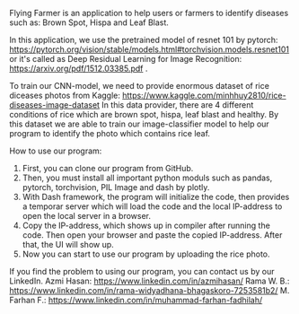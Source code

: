 Flying Farmer is an application to help users or farmers to identify diseases such as: Brown Spot, Hispa and Leaf Blast. 

In this application, we use the pretrained model of resnet 101 by pytorch: https://pytorch.org/vision/stable/models.html#torchvision.models.resnet101  
or it's called as Deep Residual Learning for Image Recognition: https://arxiv.org/pdf/1512.03385.pdf . 

To train our CNN-model, we need to provide enormous dataset of rice diceases photos from Kaggle: https://www.kaggle.com/minhhuy2810/rice-diseases-image-dataset
In this data provider, there are 4 different conditions of rice which are brown spot, hispa, leaf blast and healthy. By this dataset we are able to train our image-classifier model 
to help our program to identify the photo which contains rice leaf. 

How to use our program:
1. First, you can clone our program from GitHub.
2. Then, you must install all important python moduls such as pandas, pytorch, torchvision, PIL Image and dash by plotly.
3. With Dash framework, the program will initialize the code, then provides a temporar server which will load the code and the local IP-address to open the local server in a browser.
4. Copy the IP-address, which shows up in compiler after running the code. Then open your browser and paste the copied IP-address. After that, the UI will show up.
5. Now you can start to use our program by uploading the rice photo.

If you find the problem to using our program, you can contact us by our LinkedIn.
Azmi Hasan: https://www.linkedin.com/in/azmihasan/
Rama W. B.: https://www.linkedin.com/in/rama-widyadhana-bhagaskoro-7253581b2/
M. Farhan F.: https://www.linkedin.com/in/muhammad-farhan-fadhilah/
